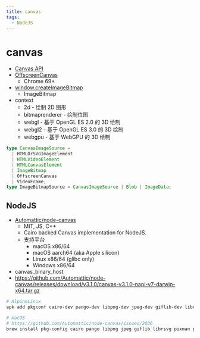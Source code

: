 ```yaml
---
title: canvas
tags:
  - NodeJS
---
```


# canvas

- [Canvas API](https://developer.mozilla.org/en-US/docs/Web/API/Canvas_API)
- [OffscreenCanvas](https://developer.mozilla.org/en-US/docs/Web/API/OffscreenCanvas)
  - Chrome 69+
- [window.createImageBitmap](https://developer.mozilla.org/en-US/docs/Web/API/Window/createImageBitmap)
  - ImageBitmap
- context
  - 2d - 绘制 2D 图形
  - bitmaprenderer - 绘制位图
  - webgl - 基于 OpenGL ES 2.0 的 3D 绘制
  - webgl2 - 基于 OpenGL ES 3.0 的 3D 绘制
  - webgpu - 基于 WebGPU 的 3D 绘制

```ts
type CanvasImageSource =
  | HTMLOrSVGImageElement
  | HTMLVideoElement
  | HTMLCanvasElement
  | ImageBitmap
  | OffscreenCanvas
  | VideoFrame;
type ImageBitmapSource = CanvasImageSource | Blob | ImageData;
```


## NodeJS

- [Automattic/node-canvas](https://github.com/Automattic/node-canvas)
  - MIT, JS, C++
  - Cairo backed Canvas implementation for NodeJS.
  - 支持平台
    - macOS x86/64
    - macOS aarch64 (aka Apple silicon)
    - Linux x86/64 (glibc only)
    - Windows x86/64
- canvas_binary_host
- https://github.com/Automattic/node-canvas/releases/download/v3.1.0/canvas-v3.1.0-napi-v7-darwin-x64.tar.gz

```bash
# AlpineLinux
apk add pkgconf cairo-dev pango-dev libpng-dev jpeg-dev giflib-dev librsvg-dev

# macOS
# https://github.com/Automattic/node-canvas/issues/2036
brew install pkg-config cairo pango libpng jpeg giflib librsvg pixman python-setuptools
```
